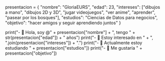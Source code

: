 presentacion = {
    "nombre": "GloriaEURS",
    "edad": 23,
    "intereses": ["dibujos a mano", "dibujos 2D y 3D", "jugar videojuegos", "ver anime", "aprender", "pasear por los bosques"],
    "estudios": "Ciencias de Datos para negocios",
    "objetivo": "hacer amigos y seguir aprendiendo juntos"
}

print("- 👋 Hola, soy @" + presentacion["nombre"] + ", tengo " + str(presentacion["edad"]) + " años")
print("- 👀 Estoy interesado en " + ", ".join(presentacion["intereses"]) + ".")
print("- 🌱 Actualmente estoy estudiando " + presentacion["estudios"])
print("- 💞️ Me gustaría " + presentacion["objetivo"])

<!---
GloriaEURS/GloriaEURS is a ✨ special ✨ repository because its `README.md` (this file) appears on your GitHub profile.
You can click the Preview link to take a look at your changes.
--->
